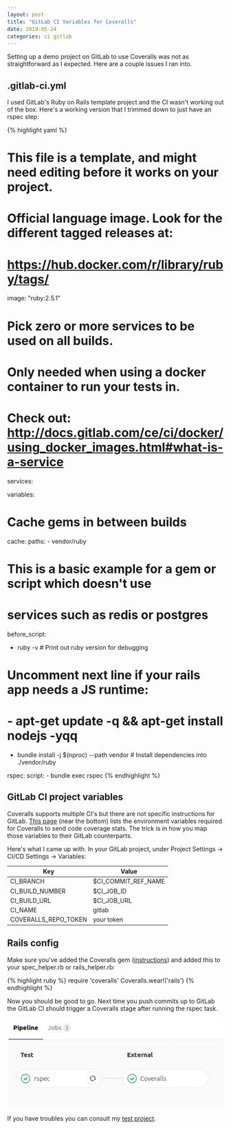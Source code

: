 ```yaml
---
layout: post
title: "GitLab CI Variables for Coveralls"
date: 2019-05-24
categories: ci gitlab
---
```

Setting up a demo project on GitLab to use Coveralls was not as straightforward as I expected. Here are a couple issues I ran into.
## .gitlab-ci.yml
I used GitLab's Ruby on Rails template project and the CI wasn't working out of the box. Here's a working version that I trimmed down to just have an rspec step:

{% highlight yaml %}
# This file is a template, and might need editing before it works on your project. 
# Official language image. Look for the different tagged releases at: 
# https://hub.docker.com/r/library/ruby/tags/ 
image: "ruby:2.5.1" 
# Pick zero or more services to be used on all builds. 
# Only needed when using a docker container to run your tests in. 
# Check out: http://docs.gitlab.com/ce/ci/docker/using_docker_images.html#what-is-a-service 
services: 

variables: 

# Cache gems in between builds 
cache:
  paths:
    - vendor/ruby 

# This is a basic example for a gem or script which doesn't use 
# services such as redis or postgres 
before_script:
  - ruby -v # Print out ruby version for debugging
  # Uncomment next line if your rails app needs a JS runtime:
  # - apt-get update -q && apt-get install nodejs -yqq
  - bundle install -j $(nproc) --path vendor # Install dependencies into ./vendor/ruby

rspec:
  script:
    - bundle exec rspec
{% endhighlight %}

## GitLab CI project variables
Coveralls supports multiple CI's but there are not specific instructions for GitLab. [This page](https://docs.coveralls.io/supported-ci-services) (near the bottom) lists the environment variables required for Coveralls to send code coverage stats. The trick is in how you map those variables to their GitLab counterparts. 

Here's what I came up with. In your GitLab project, under Project Settings -> CI/CD Settings -> Variables:

| Key                  | Value               |
|----------------------|---------------------|
| CI_BRANCH            | $CI_COMMIT_REF_NAME |
| CI_BUILD_NUMBER      | $CI_JOB_ID          |
| CI_BUILD_URL         | $CI_JOB_URL         |
| CI_NAME              | gitlab              |
| COVERALLS_REPO_TOKEN | your token          |

## Rails config

Make sure you've added the Coveralls gem ([instructions](https://docs.coveralls.io/ruby-on-rails)) and added this to your spec_helper.rb or rails_helper.rb:

{% highlight ruby %}
require 'coveralls'
Coveralls.wear!('rails')
{% endhighlight %}

Now you should be good to go. Next time you push commits up to GitLab the GitLab CI should trigger a Coveralls stage after running the rspec task.

![pipeline](/assets/img/2019-05-24-coveralls-ruby-gitlab-ci/pipeline.png)

If you have troubles you can consult my [test project](https://gitlab.com/NeilsC/coveralls-ruby-test).
